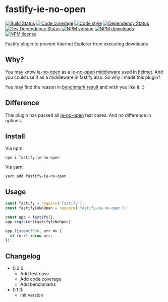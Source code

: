 # fastify-ie-no-open

[![Build Status][ci-img]][ci-url]
[![Code coverage][cov-img]][cov-url]
[![Code style][lint-img]][lint-url]
[![Dependency Status][dep-img]][dep-url]
[![Dev Dependency Status][dev-dep-img]][dev-dep-url]
[![NPM version][npm-ver-img]][npm-url]
[![NPM downloads][npm-dl-img]][npm-url]
[![NPM license][npm-lc-img]][npm-url]

Fastify plugin to prevent Internet Explorer from executing downloads

## Why?

You may know [ie-no-open](https://github.com/helmetjs/ienoopen) as a [ie-no-open middleware](https://helmetjs.github.io/docs/ienoopen/) used in [helmet](https://github.com/helmetjs/helmet). And you could use it as a middleware in fastify also. So why i made this plugin?

You may find the reason in [benchmark result](./benchmarks/benchmark.txt) and wish you like it. :)

## Difference

This plugin has passed all [ie-no-open](https://github.com/helmetjs/ienoopen) test cases.
And no difference in options.

## Install

Via npm:

```shell
npm i fastify-ie-no-open
```

Via yarn:

```shell
yarn add fastify-ie-no-open
```

## Usage

```js
const fastify = require('fastify');
const fastifyIeNoOpen = require('fastify-ie-no-open');

const app = fastify();
app.register(fastifyIeNoOpen);

app.listen(3000, err => {
  if (err) throw err;
});
```

## Changelog

- 0.2.0
  - Add test case
  - Add code coverage
  - Add benchmarks
- 0.1.0:
  - Init version

[ci-img]: https://img.shields.io/travis/poppinlp/fastify-ie-no-open.svg?style=flat-square
[ci-url]: https://travis-ci.org/poppinlp/fastify-ie-no-open
[cov-img]: https://img.shields.io/coveralls/poppinlp/fastify-ie-no-open.svg?style=flat-square
[cov-url]: https://coveralls.io/github/poppinlp/fastify-ie-no-open?branch=master
[lint-img]: https://img.shields.io/badge/code%20style-handsome-brightgreen.svg?style=flat-square
[lint-url]: https://github.com/poppinlp/eslint-config-handsome
[dep-img]: https://img.shields.io/david/poppinlp/fastify-ie-no-open.svg?style=flat-square
[dep-url]: https://david-dm.org/poppinlp/fastify-ie-no-open
[dev-dep-img]: https://img.shields.io/david/dev/poppinlp/fastify-ie-no-open.svg?style=flat-square
[dev-dep-url]: https://david-dm.org/poppinlp/fastify-ie-no-open#info=devDependencies
[npm-ver-img]: https://img.shields.io/npm/v/fastify-ie-no-open.svg?style=flat-square
[npm-dl-img]: https://img.shields.io/npm/dm/fastify-ie-no-open.svg?style=flat-square
[npm-lc-img]: https://img.shields.io/npm/l/fastify-ie-no-open.svg?style=flat-square
[npm-url]: https://www.npmjs.com/package/fastify-ie-no-open
